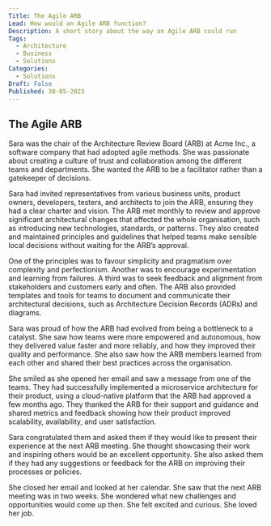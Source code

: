 ```yaml
---
Title: The Agile ARB
Lead: How would an Agile ARB function?
Description: A short story about the way an Agile ARB could run
Tags:
  - Architecture
  - Business
  - Solutions
Categories:
  - Solutions
Draft: False
Published: 30-05-2023
---
```

## The Agile ARB

Sara was the chair of the Architecture Review Board (ARB) at Acme Inc., a software company that had adopted agile methods. She was passionate about creating a culture of trust and collaboration among the different teams and departments. She wanted the ARB to be a facilitator rather than a gatekeeper of decisions.

Sara had invited representatives from various business units, product owners, developers, testers, and architects to join the ARB, ensuring they had a clear charter and vision. The ARB met monthly to review and approve significant architectural changes that affected the whole organisation, such as introducing new technologies, standards, or patterns. They also created and maintained principles and guidelines that helped teams make sensible local decisions without waiting for the ARB’s approval.

One of the principles was to favour simplicity and pragmatism over complexity and perfectionism. Another was to encourage experimentation and learning from failures. A third was to seek feedback and alignment from stakeholders and customers early and often. The ARB also provided templates and tools for teams to document and communicate their architectural decisions, such as Architecture Decision Records (ADRs) and diagrams.

Sara was proud of how the ARB had evolved from being a bottleneck to a catalyst. She saw how teams were more empowered and autonomous, how they delivered value faster and more reliably, and how they improved their quality and performance. She also saw how the ARB members learned from each other and shared their best practices across the organisation.

She smiled as she opened her email and saw a message from one of the teams. They had successfully implemented a microservice architecture for their product, using a cloud-native platform that the ARB had approved a few months ago. They thanked the ARB for their support and guidance and shared metrics and feedback showing how their product improved scalability, availability, and user satisfaction.

Sara congratulated them and asked them if they would like to present their experience at the next ARB meeting. She thought showcasing their work and inspiring others would be an excellent opportunity. She also asked them if they had any suggestions or feedback for the ARB on improving their processes or policies.

She closed her email and looked at her calendar. She saw that the next ARB meeting was in two weeks. She wondered what new challenges and opportunities would come up then. She felt excited and curious. She loved her job.

